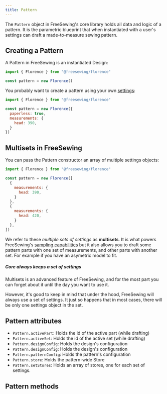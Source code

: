 ```yaml
---
title: Pattern
---
```


The `Pattern` object in FreeSewing's core library holds all data and logic of a pattern.
It is the parametric blueprint that when instantiated with a user's settings
can draft a made-to-measure sewing pattern.

## Creating a Pattern

A Pattern in FreeSewing is an instantiated Design:

```js
import { Florence } from "@freesewing/florence"

const pattern = new Florence()
```

You probably want to create a pattern using your own [settings](/reference/api/settings):

```js
import { Florence } from "@freesewing/florence"

const pattern = new Florence({
  paperless: true,
  measurements: {
    head: 390,
  }
})
```

## Multisets in FreeSewing

You can pass the Pattern constructor an array of multiple settings objects:

```js
import { Florence } from "@freesewing/florence"

const pattern = new Florence([
  {
    measurements: {
      head: 390,
    }
  },
  {
    measurements: {
      head: 420,
    }
  },
])
```

We refer to these *multiple sets of settings* as **multisets**.
It is what powers FreeSewing's [sampling capabilities](/reference/api/pattern/sample) but
it also allows you to draft some pattern parts with one set of measurements, and other parts
with another set. For example if you have an asymetric model to fit.

<Note>

##### Core always keeps a set of settings

Multisets is an advanced feature of FreeSewing, and for the most part you can forget about it
until the day you want to use it.

However, it's good to keep in mind that under the hood, FreeSewing will always use a set of settings.
It just so happens that in most cases, there will be only one settings object in the set.

</Note>

## Pattern attributes

- `Pattern.activePart`: Holds the id of the active part (while drafting)
- `Pattern.activeSet`: Holds the id of the active set (while drafting)
- `Pattern.designConfig`: Holds the design's configuration
- `Pattern.designConfig`: Holds the design's configuration
- `Pattern.patternConfig`: Holds the pattern's configuration
- `Pattern.store`: Holds the pattern-wide Store
- `Pattern.setStores`: Holds an array of stores, one for each set of settings.

## Pattern methods

<ReadMore list />
